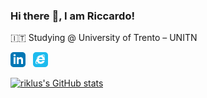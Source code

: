 ### Hi there :wave:, I am Riccardo!

:it: Studying @ University of Trento – UNITN    

<a href="https://www.linkedin.com/in/riccardo-lussana/?locale=en_US"><img src="./assets/icons/linkedin.svg" width="24"></a>
&nbsp;
<a href="https://riklus.github.io"><img src="./assets/icons/explorer.svg" width="24"></a>

[![riklus's GitHub stats](https://github-readme-stats.vercel.app/api?username=riklus&theme=tokyonight)]()
